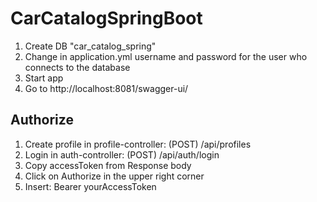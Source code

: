 # CarCatalogSpringBoot

1. Create DB "car_catalog_spring"
2. Change in application.yml username and password for the user who connects to the database
3. Start app
4. Go to http://localhost:8081/swagger-ui/

## Authorize

1. Create profile in profile-controller: (POST) /api/profiles
2. Login in auth-controller: (POST) /api/auth/login
3. Copy accessToken from Response body
4. Click on Authorize in the upper right corner
5. Insert: Bearer yourAccessToken
